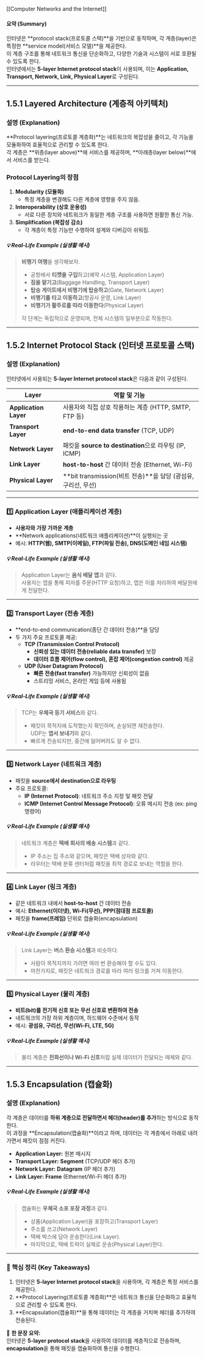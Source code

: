 [[Computer Networks and the Internet]]

#### **요약 (Summary)**
인터넷은 **protocol stack(프로토콜 스택)**을 기반으로 동작하며, 각 계층(layer)은 특정한 **service model(서비스 모델)**을 제공한다.  
이 계층 구조를 통해 네트워크 통신을 단순화하고, 다양한 기술과 시스템이 서로 호환될 수 있도록 한다.  
인터넷에서는 **5-layer Internet protocol stack**이 사용되며, 이는 **Application, Transport, Network, Link, Physical Layer**로 구성된다.

---

## **1.5.1 Layered Architecture (계층적 아키텍처)**

### **설명 (Explanation)**

**Protocol layering(프로토콜 계층화)**는 네트워크의 복잡성을 줄이고, 각 기능을 모듈화하여 효율적으로 관리할 수 있도록 한다.  
각 계층은 **위층(layer above)**에 서비스를 제공하며, **아래층(layer below)**에서 서비스를 받는다.

### **Protocol Layering의 장점**

1. **Modularity (모듈화)**
    - 특정 계층을 변경해도 다른 계층에 영향을 주지 않음.
2. **Interoperability (상호 운용성)**
    - 서로 다른 장치와 네트워크가 동일한 계층 구조를 사용하면 원활한 통신 가능.
3. **Simplification (복잡성 감소)**
    - 각 계층이 특정 기능만 수행하여 설계와 디버깅이 쉬워짐.

##### **💡 Real-Life Example (실생활 예시)**

> **비행기 여행**을 생각해보자.
> 
> - 공항에서 **티켓을 구입**하고(예약 시스템, Application Layer)
> - **짐을 맡기고**(Baggage Handling, Transport Layer)
> - **탑승 게이트에서 비행기에 탑승하고**(Gate, Network Layer)
> - **비행기를 타고 이동하고**(항공사 운영, Link Layer)
> - **비행기가 활주로를 따라 이동한다**(Physical Layer)
> 
> 각 단계는 독립적으로 운영되며, 전체 시스템의 일부분으로 작동한다.

---

## **1.5.2 Internet Protocol Stack (인터넷 프로토콜 스택)**

### **설명 (Explanation)**

인터넷에서 사용되는 **5-layer Internet protocol stack**은 다음과 같이 구성된다.

|Layer|역할 및 기능|
|---|---|
|**Application Layer**|사용자와 직접 상호 작용하는 계층 (HTTP, SMTP, FTP 등)|
|**Transport Layer**|**end-to-end data transfer** (TCP, UDP)|
|**Network Layer**|패킷을 **source to destination**으로 라우팅 (IP, ICMP)|
|**Link Layer**|**host-to-host** 간 데이터 전송 (Ethernet, Wi-Fi)|
|**Physical Layer**|**bit transmission(비트 전송)**을 담당 (광섬유, 구리선, 무선)|

---

### **1️⃣ Application Layer (애플리케이션 계층)**

- **사용자와 가장 가까운 계층**
- **Network applications(네트워크 애플리케이션)**이 실행되는 곳
- 예시: **HTTP(웹), SMTP(이메일), FTP(파일 전송), DNS(도메인 네임 시스템)**

##### **💡 Real-Life Example (실생활 예시)**

> Application Layer는 **음식 배달 앱**과 같다.  
> 사용자는 앱을 통해 피자를 주문(HTTP 요청)하고, 앱은 이를 처리하여 배달원에게 전달한다.

---

### **2️⃣ Transport Layer (전송 계층)**

- **end-to-end communication(종단 간 데이터 전송)**을 담당
- 두 가지 주요 프로토콜 제공:
    - **TCP (Transmission Control Protocol)**
        - **신뢰성 있는 데이터 전송(reliable data transfer)** 보장
        - **데이터 흐름 제어(flow control), 혼잡 제어(congestion control)** 제공
    - **UDP (User Datagram Protocol)**
        - **빠른 전송(fast transfer)** 가능하지만 신뢰성이 없음
        - 스트리밍 서비스, 온라인 게임 등에 사용됨

##### **💡 Real-Life Example (실생활 예시)**

> TCP는 **우체국 등기 서비스**와 같다.
> 
> - 패킷이 목적지에 도착했는지 확인하며, 손실되면 재전송한다.  
>     UDP는 **엽서 보내기**와 같다.
> - 빠르게 전송되지만, 중간에 잃어버려도 알 수 없다.

---

### **3️⃣ Network Layer (네트워크 계층)**

- 패킷을 **source에서 destination으로 라우팅**
- 주요 프로토콜:
    - **IP (Internet Protocol)**: 네트워크 주소 지정 및 패킷 전달
    - **ICMP (Internet Control Message Protocol)**: 오류 메시지 전송 (ex: ping 명령어)

##### **💡 Real-Life Example (실생활 예시)**

> 네트워크 계층은 **택배 회사의 배송 시스템**과 같다.
> 
> - IP 주소는 집 주소와 같으며, 패킷은 택배 상자와 같다.
> - 라우터는 택배 분류 센터처럼 패킷을 최적 경로로 보내는 역할을 한다.

---

### **4️⃣ Link Layer (링크 계층)**

- 같은 네트워크 내에서 **host-to-host** 간 데이터 전송
- 예시: **Ethernet(이더넷), Wi-Fi(무선), PPP(점대점 프로토콜)**
- 패킷을 **frame(프레임)** 단위로 캡슐화(encapsulation)

##### **💡 Real-Life Example (실생활 예시)**

> Link Layer는 **버스 환승 시스템**과 비슷하다.
> 
> - 사람이 목적지까지 가려면 여러 번 환승해야 할 수도 있다.
> - 마찬가지로, 패킷은 네트워크 경로를 따라 여러 링크를 거쳐 이동한다.

---

### **5️⃣ Physical Layer (물리 계층)**

- **비트(bit)를 전기적 신호 또는 무선 신호로 변환하여 전송**
- 네트워크의 가장 하위 계층이며, 하드웨어 수준에서 동작
- 예시: **광섬유, 구리선, 무선(Wi-Fi, LTE, 5G)**

##### **💡 Real-Life Example (실생활 예시)**

> 물리 계층은 **전화선이나 Wi-Fi 신호**처럼 실제 데이터가 전달되는 매체와 같다.

---

## **1.5.3 Encapsulation (캡슐화)**

### **설명 (Explanation)**

각 계층은 데이터를 **하위 계층으로 전달하면서 헤더(header)를 추가**하는 방식으로 동작한다.  
이 과정을 **Encapsulation(캡슐화)**이라고 하며, 데이터는 각 계층에서 아래로 내려가면서 패킷이 점점 커진다.

- **Application Layer:** 원본 메시지
- **Transport Layer:** **Segment** (TCP/UDP 헤더 추가)
- **Network Layer:** **Datagram** (IP 헤더 추가)
- **Link Layer:** **Frame** (Ethernet/Wi-Fi 헤더 추가)

##### **💡 Real-Life Example (실생활 예시)**

> 캡슐화는 **우체국 소포 포장 과정**과 같다.
> 
> - 상품(Application Layer)을 포장하고(Transport Layer)
> - 주소를 쓰고(Network Layer)
> - 택배 박스에 담아 운송한다(Link Layer).
> - 마지막으로, 택배 트럭이 실제로 운송(Physical Layer)한다.

---

### **📌 핵심 정리 (Key Takeaways)**

1. 인터넷은 **5-layer Internet protocol stack**을 사용하며, 각 계층은 특정 서비스를 제공한다.
2. **Protocol Layering(프로토콜 계층화)**은 네트워크 통신을 단순화하고 효율적으로 관리할 수 있도록 한다.
3. **Encapsulation(캡슐화)**을 통해 데이터는 각 계층을 거치며 헤더를 추가하여 전송된다.

🚀 **한 문장 요약:**  
인터넷은 **5-layer protocol stack**을 사용하여 데이터를 계층적으로 전송하며, **encapsulation**을 통해 패킷을 캡슐화하여 통신을 수행한다.